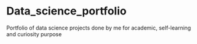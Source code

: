 # Data_science_portfolio
Portfolio of data science projects done by me for academic, self-learning and curiosity purpose
